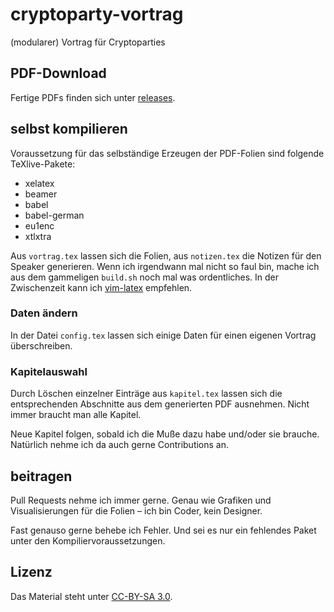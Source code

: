 # cryptoparty-vortrag #

(modularer) Vortrag für Cryptoparties

## PDF-Download ##

Fertige PDFs finden sich unter
[releases](https://github.com/kaimi/cryptoparty-vortrag/releases
"cryptoparty-vortrag: releases").

## selbst kompilieren ##

Voraussetzung für das selbständige Erzeugen der PDF-Folien sind folgende
TeXlive-Pakete:

* xelatex
* beamer
* babel
* babel-german
* eu1enc
* xtlxtra

Aus `vortrag.tex` lassen sich die Folien, aus `notizen.tex` die Notizen für den
Speaker generieren. Wenn ich irgendwann mal nicht so faul bin, mache ich aus dem
gammeligen `build.sh` noch mal was ordentliches. In der Zwischenzeit kann ich
[vim-latex](http://vim-latex.sourceforge.net/ "Sourceforge: vim-latex")
empfehlen.

### Daten ändern ###

In der Datei `config.tex` lassen sich einige Daten für einen eigenen
Vortrag überschreiben.

### Kapitelauswahl ###

Durch Löschen einzelner Einträge aus `kapitel.tex` lassen sich die
entsprechenden Abschnitte aus dem generierten PDF ausnehmen. Nicht immer braucht
man alle Kapitel.

Neue Kapitel folgen, sobald ich die Muße dazu habe und/oder sie brauche.
Natürlich nehme ich da auch gerne Contributions an.

## beitragen ##

Pull Requests nehme ich immer gerne. Genau wie Grafiken und Visualisierungen für
die Folien – ich bin Coder, kein Designer.

Fast genauso gerne behebe ich Fehler. Und sei es nur ein fehlendes Paket unter
den Kompiliervoraussetzungen.

## Lizenz ##

Das Material steht unter
[CC-BY-SA 3.0](https://creativecommons.org/licenses/by-sa/3.0/
"Creative Commons: CC-BY-SA 3.0").
